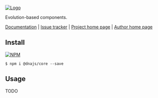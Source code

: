 [![Logo](https://cdn.rawgit.com/Chialab/dna/master/logo.svg)](http://dna.chialab.io)

Evolution-based components.

[Documentation](http://dna.chialab.io/docs) | [Issue tracker](https://github.com/Chialab/dna/issues) | [Project home page](http://dna.chialab.io) | [Author home page](http://www.chialab.it)

## Install

[![NPM](https://img.shields.io/npm/v/@dnajs/core.svg)](https://www.npmjs.com/package/@dnajs/core)
```
$ npm i @dnajs/core --save
```

## Usage

TODO
